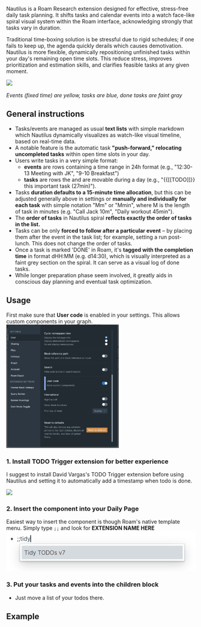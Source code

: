 Nautilus is a Roam Research extension designed for effective, stress-free daily task planning. It shifts tasks and calendar events into a watch face-like spiral visual system within the Roam interface, acknowledging strongly that tasks vary in duration. 

Traditional time-boxing solution is be stressful due to rigid schedules; if one fails to keep up, the agenda quickly derails which causes demotivation. Nautilus is more flexible, dynamically repositioning unfinished tasks within your day's remaining open time slots. This reduce stress, improves prioritization and estimation skills, and clarifies feasible tasks at any given moment.

<img src="https://github.com/tombarys/roam-depot-nautilus/raw/main/nautilus-example.png" width="600"></img>

_Events (fixed time) are yellow, tasks are blue, done tasks are faint gray_


## General instructions

- Tasks/events are managed as usual **text lists** with simple markdown which Nautilus dynamically visualizes as watch-like visual timeline, based on real-time data.
- A notable feature is the automatic task **"push-forward," relocating uncompleted tasks** within open time slots in your day.
- Users write tasks in a very simple format:
  - **events** are rows containing a time range in 24h format (e.g., "12:30-13 Meeting with JK", "9-10 Breakfast")
  - **tasks** are rows the and are movable during a day (e.g., "{{[[TODO]]}} this important task (27min)").
- Tasks **duration defaults to a 15-minute time allocation**, but this can be adjusted generally above in settings or **manually and individually for each task** with simple notation "Mm" or "Mmin", where M is the length of task in minutes (e.g. "Call Jack 10m", "Daily workout 45min").
- The **order of tasks** in Nautilus spiral **reflects exactly the order of tasks in the list.** 
- Tasks can be only **forced to follow after a particular event** – by placing them after the event in the task list; for example, setting a run post-lunch. This does not change the order of tasks.
- Once a task is marked 'DONE' in Roam, it's **tagged with the completion time** in format dHH:MM (e.g. d14:30), which is visually interpreted as a faint grey section on the spiral. It can serve as a visual log of done tasks.
- While longer preparation phase seem involved, it greatly aids in conscious day planning and eventual task optimization. 

## Usage
First make sure that __User code__ is enabled in your settings. This allows custom components in your graph.
<img src="https://github.com/8bitgentleman/roam-depot-tidy-todos/raw/main/settings.png" width="300"></img>


### 1. Install TODO Trigger extension for better experience
I suggest to install David Vargas's TODO Trigger extension before using Nautilus and setting it to automatically add a timestamp when todo is done. 

<img src="https://github.com/tombarys/roam-depot-nautilus/raw/main/todotrigger.png" width="300"></img>

### 2. Insert the component into your Daily Page
Easiest way to insert the component is though Roam's native template menu. Simply type `;;` and look for __EXTENSION NAME HERE__
<img src="https://github.com/8bitgentleman/roam-depot-tidy-todos/raw/main/template.png" max-width="400"></img>



### 3. Put your tasks and events into the children block 
- Just move a list of your todos there. 

## Example 







